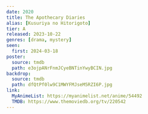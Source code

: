 ```yaml
---
date: 2020
title: The Apothecary Diaries
alias: [Kusuriya no Hitorigoto]
tier: A
released: 2023-10-22
genres: [drama, mystery]
seen:
  first: 2024-03-18
poster:
  source: tmdb
  path: e3ojpANrFnmJCyeBNTinYwyBCIN.jpg
backdrop:
  source: tmdb
  path: dfQtPf0lw9C1MWYFMJseM5RZI6P.jpg
link:
  MyAnimeList: https://myanimelist.net/anime/54492
  TMDB: https://www.themoviedb.org/tv/220542
---
```

